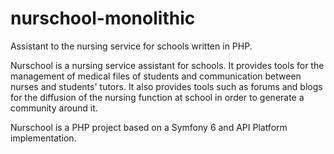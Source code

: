 # nurschool-monolithic

Assistant to the nursing service for schools written in PHP.

Nurschool is a nursing service assistant for schools. It provides tools for the management of medical files of students and communication between nurses and students' tutors. It also provides tools such as forums and blogs for the diffusion of the nursing function at school in order to generate a community around it.

Nurschool is a PHP project  based on a Symfony 6 and API Platform implementation.
